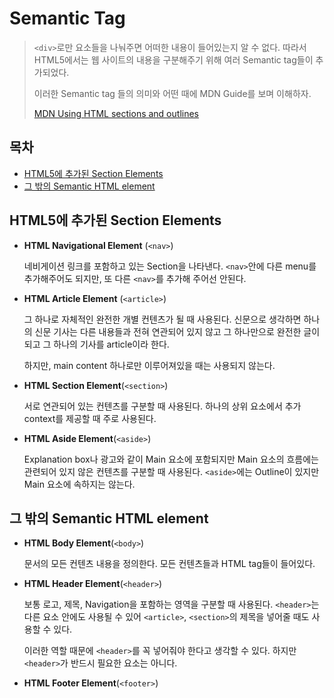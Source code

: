 # Semantic Tag

> `<div>`로만 요소들을 나눠주면 어떠한 내용이 들어있는지 알 수 없다. 따라서 HTML5에서는 웹 사이트의 내용을 구분해주기 위해 여러 Semantic tag들이 추가되었다.
>
> 이러한 Semantic tag 들의 의미와 어떤 때에 MDN Guide를 보며 이해하자.
>
> [MDN Using HTML sections and outlines](https://developer.mozilla.org/en-US/docs/Web/Guide/HTML/Using_HTML_sections_and_outlines)

## 목차

* [HTML5에 추가된 Section Elements](#html5에-추가된-section-elements)
* [그 밖의 Semantic HTML element](#그-밖의-Semantic-html-element)

## HTML5에 추가된 Section Elements

* **HTML Navigational Element** (`<nav>`)

  네비게이션 링크를 포함하고 있는 Section을 나타낸다. `<nav>`안에 다른 menu를 추가해주어도 되지만, 또 다른 `<nav>`를 추가해 주어선 안된다.

* **HTML Article Element** (`<article>`)

  그 하나로 자체적인 완전한 개별 컨텐츠가 될 때 사용된다. 신문으로 생각하면 하나의 신문 기사는 다른 내용들과 전혀 연관되어 있지 않고 그 하나만으로 완전한 글이 되고 그 하나의 기사를 article이라 한다.

  하지만, main content 하나로만 이루어져있을 때는 사용되지 않는다.

* **HTML Section Element**(`<section>`)

  서로 연관되어 있는 컨텐츠를 구분할 때 사용된다. 하나의 상위 요소에서 추가 context를 제공할 때 주로 사용된다.

* **HTML Aside Element**(`<aside>`)

  Explanation box나 광고와 같이 Main 요소에 포함되지만 Main 요소의 흐름에는 관련되어 있지 않은 컨텐츠를 구분할 때 사용된다. `<aside>`에는 Outline이 있지만 Main 요소에 속하지는 않는다.

## 그 밖의 Semantic HTML element

* **HTML Body Element**(`<body>`)

  문서의 모든 컨텐츠 내용을 정의한다. 모든 컨텐츠들과 HTML tag들이 들어있다.

* **HTML Header Element**(`<header>`)

  보통 로고, 제목, Navigation을 포함하는 영역을 구분할 때 사용된다. `<header>`는 다른 요소 안에도 사용될 수 있어 `<article>`, `<section>`의 제목을 넣어줄 때도 사용할 수 있다.

  이러한 역할 때문에 `<header>`를 꼭 넣어줘야 한다고 생각할 수 있다. 하지만 `<header>`가 반드시 필요한 요소는 아니다.

* **HTML Footer Element**(`<footer>`)

  